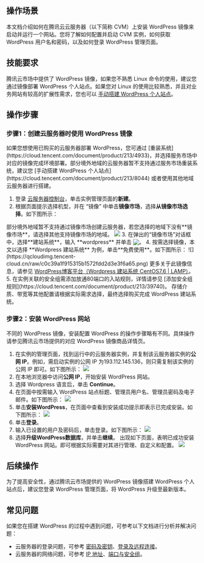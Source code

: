 ## 操作场景

本文档介绍如何在腾讯云云服务器（以下简称 CVM）上安装 WordPress 镜像来启动并运行一个网站。您将了解如何配置并启动 CVM 实例，如何获取 WordPress 用户名和密码，以及如何登录 WordPress 管理页面。

## 技能要求
腾讯云市场中提供了 WordPress 镜像，如果您不熟悉 Linux 命令的使用，建议您通过镜像部署 WordPress 个人站点。如果您对 Linux 的使用比较熟悉，并且对业务网站有较高的扩展性需求，您也可以 [手动搭建 WordPress 个人站点](https://cloud.tencent.com/document/product/213/8044)。


## 操作步骤

### 步骤1：创建云服务器时使用 WordPress 镜像

<dx-alert infotype="notice" title="">
如果您想使用已购买的云服务器部署 WordPress，您可通过 [重装系统](https://cloud.tencent.com/document/product/213/4933)，并选择服务市场中对应的镜像完成环境部署。部分境外地域的云服务器暂不支持通过服务市场重装系统，建议您 [手动搭建 WordPress 个人站点](https://cloud.tencent.com/document/product/213/8044) 或者使用其他地域云服务器进行搭建。
</dx-alert>

1. 登录 [云服务器控制台](https://console.cloud.tencent.com/cvm/index)，单击实例管理页面的**新建**。
2. 根据页面提示选择机型，并在 “镜像” 中单击**镜像市场**，选择**从镜像市场选择**。如下图所示：
<dx-alert infotype="notice" title="">
部分境外地域暂不支持通过镜像市场创建云服务器，若您选择的地域下没有**镜像市场**，请选择其他支持镜像市场的地域。
</dx-alert>
<img src="https://main.qcloudimg.com/raw/f65014010e9d40e71b945a189ed574f2.png">
3. 在弹出的“镜像市场”对话框中，选择**建站系统**，输入 **wordpress** 并单击 <img src="https://main.qcloudimg.com/raw/70c20e0ff30f88eef20d6b540d6ef804.png" style="margin:-3px 0px">。
4. 按需选择镜像，本文以选择 **Wordpress 建站系统** 为例，单击**免费使用**。如下图所示：
![](https://qcloudimg.tencent-cloud.cn/raw/c0c39a1f915315b1572fdd2d3e3f6a65.png)
更多关于此镜像信息，请参见 <a href="https://market.cloud.tencent.com/products/1794">WordPress博客平台（Wordpress 建站系统 CentOS7.6 | LAMP）</a>。
5. 在实例关联的安全组需添加放通80端口的入站规则，详情请参见 [添加安全组规则](https://cloud.tencent.com/document/product/213/39740)。
存储介质、带宽等其他配置请根据实际需求选择，最终选择购买完成 WordPress 建站系统。


### 步骤2：安装 WordPress 网站
<dx-alert infotype="explain" title="">
不同的 WordPress 镜像，安装配置 WordPress 的操作步骤略有不同。具体操作请参见腾讯云市场提供的对应 WordPress 镜像商品详情页。
</dx-alert>

1. 在实例的管理页面，找到运行中的云服务器实例，并复制该云服务器实例的**公网 IP**。例如，需启动实例的公网 IP 为193.112.145.136，则只需复制该实例的公网 IP 即可。如下图所示：
![](https://main.qcloudimg.com/raw/3f015e2decf3a89e0fa03a5bf32e13a4.png)
2. 在本地浏览器中访问**公网 IP**，开始安装 WordPress 网站。
  1. 选择 Wordpress 语言后，单击 **Continue**。 
  2. 在页面中按需输入 WordPress 站点标题、管理员用户名、管理员密码及电子邮件。如下图所示：
![](https://qcloudimg.tencent-cloud.cn/raw/fdf0c8fa2cc7cc70e9f4ffdbcc2a6f49.png)
  3. 单击**安装WordPress**，在页面中查看到安装成功提示即表示已完成安装。如下图所示：
![](https://qcloudimg.tencent-cloud.cn/raw/2a8a31a4ad60aa71228fcc4c5c2982c5.png)
3. 单击**登录**。
4. 输入已设置的用户及密码后，单击登录。如下图所示：
![](https://qcloudimg.tencent-cloud.cn/raw/99f0e29b4b15a7cf96a9ba76091e216b.png)
5. 选择**升级WordPress数据库**，并单击**继续**。
出现如下页面，表明已成功安装 WordPress 网站。即可根据实际需要对其进行管理、自定义和配置。
![](https://qcloudimg.tencent-cloud.cn/raw/3416ee4cb8e41fae393b948f1472f536.png)


## 后续操作
为了提高安全性，通过腾讯云市场提供的 WordPress 镜像搭建 WordPress 个人站点后，建议您登录 WordPress 管理页面，将 WordPress 升级至最新版本。


## 常见问题
如果您在搭建 WordPress 的过程中遇到问题，可参考以下文档进行分析并解决问题：
- 云服务器的登录问题，可参考 [密码及密钥](https://cloud.tencent.com/document/product/213/18120)、[登录及远程连接](https://cloud.tencent.com/document/product/213/17278)。
- 云服务器的网络问题，可参考 [IP 地址](https://cloud.tencent.com/document/product/213/17285)、[端口与安全组](https://cloud.tencent.com/document/product/213/2502)。

